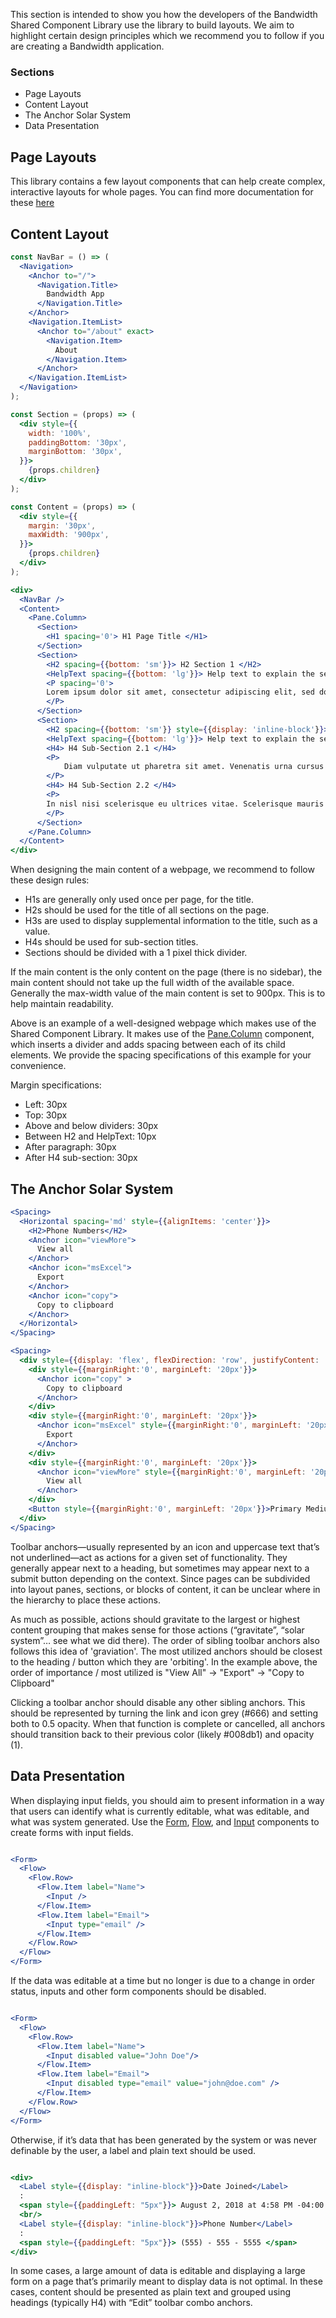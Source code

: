 This section is intended to show you how the developers of the Bandwidth Shared Component Library use the library to build layouts. We aim to highlight certain design principles which we recommend you to follow if you are creating a Bandwidth application.

### Sections
  * Page Layouts
  * Content Layout
  * The Anchor Solar System
  * Data Presentation

## Page Layouts

This library contains a few layout components that can help create complex, interactive layouts for whole pages. You can find more documentation for these [here](/shared-components/layouts)

## Content Layout

```jsx
const NavBar = () => (
  <Navigation>
    <Anchor to="/">
      <Navigation.Title>
        Bandwidth App
      </Navigation.Title>
    </Anchor>
    <Navigation.ItemList>
      <Anchor to="/about" exact>
        <Navigation.Item>
          About
        </Navigation.Item>
      </Anchor>
    </Navigation.ItemList>
  </Navigation>
);

const Section = (props) => (
  <div style={{
    width: '100%',
    paddingBottom: '30px',
    marginBottom: '30px',
  }}>
    {props.children}
  </div>
);

const Content = (props) => (
  <div style={{
    margin: '30px',
    maxWidth: '900px',
  }}>
    {props.children}
  </div>
);

<div>
  <NavBar />
  <Content>
    <Pane.Column>
      <Section>
        <H1 spacing='0'> H1 Page Title </H1>
      </Section>
      <Section>
        <H2 spacing={{bottom: 'sm'}}> H2 Section 1 </H2>
        <HelpText spacing={{bottom: 'lg'}}> Help text to explain the section </HelpText>
        <P spacing='0'>
        Lorem ipsum dolor sit amet, consectetur adipiscing elit, sed do eiusmod tempor incididunt ut labore et dolore magna aliqua. Nulla pellentesque dignissim enim sit amet venenatis urna. Quisque sagittis purus sit amet volutpat consequat mauris nunc congue. Mi tempus imperdiet nulla malesuada pellentesque elit eget gravida. Pretium quam vulputate dignissim suspendisse in. Facilisis magna etiam tempor orci. Volutpat diam ut venenatis tellus in. Augue mauris augue neque gravida in fermentum et sollicitudin. At lectus urna duis convallis. Nunc aliquet bibendum enim facilisis gravida neque. Morbi tincidunt ornare massa eget egestas purus viverra accumsan.
        </P>
      </Section>
      <Section>
        <H2 spacing={{bottom: 'sm'}} style={{display: 'inline-block'}}> H2 Section 2 </H2> <H3 spacing={{bottom: 'sm'}} style={{display: 'inline-block'}}> (H3 quantity) </H3>
        <HelpText spacing={{bottom: 'lg'}}> Help text to explain the section </HelpText>
        <H4> H4 Sub-Section 2.1 </H4>
        <P>
            Diam vulputate ut pharetra sit amet. Venenatis urna cursus eget nunc scelerisque viverra mauris. Enim nunc faucibus a pellentesque sit. Etiam sit amet nisl purus in mollis nunc. Odio ut sem nulla pharetra diam. Velit dignissim sodales ut eu. Facilisis mauris sit amet massa vitae tortor condimentum lacinia quis. Dui sapien eget mi proin sed libero enim sed. Viverra accumsan in nisl nisi scelerisque eu ultrices vitae. Tincidunt lobortis feugiat vivamus at. Tortor posuere ac ut consequat semper viverra nam. Cras ornare arcu dui vivamus arcu felis bibendum ut tristique. Enim ut sem viverra aliquet. Eget magna fermentum iaculis eu non diam phasellus vestibulum. Leo vel orci porta non. Faucibus et molestie ac feugiat sed lectus. Volutpat blandit aliquam etiam erat velit scelerisque in. Nisl condimentum id venenatis a condimentum.
        </P>
        <H4> H4 Sub-Section 2.2 </H4>
        <P>
        In nisl nisi scelerisque eu ultrices vitae. Scelerisque mauris pellentesque pulvinar pellentesque habitant morbi tristique senectus et. Diam donec adipiscing tristique risus nec. Fames ac turpis egestas sed tempus urna et pharetra pharetra. Feugiat nibh sed pulvinar proin gravida hendrerit lectus a. Viverra vitae congue eu consequat ac felis donec. Urna neque viverra justo nec ultrices. Cursus metus aliquam eleifend mi in nulla. Enim lobortis scelerisque fermentum dui faucibus in ornare. Aliquam eleifend mi in nulla posuere sollicitudin aliquam ultrices sagittis. Tortor at risus viverra adipiscing at.
        </P>
      </Section>
    </Pane.Column>
  </Content>
</div>
```
When designing the main content of a webpage, we recommend to follow these design rules:

* H1s are generally only used once per page, for the title.
* H2s should be used for the title of all sections on the page.
* H3s are used to display supplemental information to the title, such as a value.
* H4s should be used for sub-section titles.
* Sections should be divided with a 1 pixel thick divider.

If the main content is the only content on the page (there is no sidebar), the main content should not take up the full width of the available space. Generally the max-width value of the main content is set to 900px. This is to help maintain readability.

Above is an example of a well-designed webpage which makes use of the Shared Component Library. It makes use of the [Pane.Column](/#!/PaneColumn) component, which inserts a divider and adds spacing between each of its child elements. We provide the spacing specifications of this example for your convenience.

Margin specifications:
  * Left:  30px
  * Top:  30px
  * Above and below dividers:  30px
  * Between H2 and HelpText:  10px
  * After paragraph:  30px
  * After H4 sub-section:  30px

## The Anchor Solar System

```jsx
<Spacing>
  <Horizontal spacing='md' style={{alignItems: 'center'}}>
    <H2>Phone Numbers</H2>
    <Anchor icon="viewMore">
      View all
    </Anchor>
    <Anchor icon="msExcel">
      Export
    </Anchor>
    <Anchor icon="copy">
      Copy to clipboard
    </Anchor>
  </Horizontal>
</Spacing>
```
```jsx
<Spacing>
  <div style={{display: 'flex', flexDirection: 'row', justifyContent: 'flex-end', alignItems:'center'}}>
    <div style={{marginRight:'0', marginLeft: '20px'}}>
      <Anchor icon="copy" >
        Copy to clipboard
      </Anchor>
    </div>
    <div style={{marginRight:'0', marginLeft: '20px'}}>
      <Anchor icon="msExcel" style={{marginRight:'0', marginLeft: '20px'}}>
        Export
      </Anchor>
    </div>
    <div style={{marginRight:'0', marginLeft: '20px'}}>
      <Anchor icon="viewMore" style={{marginRight:'0', marginLeft: '20px'}}>
        View all
      </Anchor>
    </div>
    <Button style={{marginRight:'0', marginLeft: '20px'}}>Primary Medium</Button>
  </div>
</Spacing>
```
Toolbar anchors—usually represented by an icon and uppercase text that’s not underlined—act as actions for a given set of functionality. They generally appear next to a heading, but sometimes may appear next to a submit button depending on the context. Since pages can be subdivided into layout panes, sections, or blocks of content, it can be unclear where in the hierarchy to place these actions.

As much as possible, actions should gravitate to the largest or highest content grouping that makes sense for those actions (“gravitate”, “solar system”… see what we did there). The order of sibling toolbar anchors also follows this idea of 'graviation'. The most utilized anchors should be closest to the heading / button which they are 'orbiting'. In the example above, the order of importance / most utilized is "View All" -> "Export" -> "Copy to Clipboard"

Clicking a toolbar anchor should disable any other sibling anchors. This should be represented by turning the link and icon grey (#666) and setting both to 0.5 opacity. When that function is complete or cancelled, all anchors should transition back to their previous color (likely #008db1) and opacity (1).

## Data Presentation

When displaying input fields, you should aim to present information in a way that users can identify what is currently editable, what was editable, and what was system generated. Use the [Form](/#!/Form), [Flow](/#!/Flow), and [Input](/#!/Input) components to create forms with input fields.

```jsx

<Form>
  <Flow>
    <Flow.Row>
      <Flow.Item label="Name">
        <Input />
      </Flow.Item>
      <Flow.Item label="Email">
        <Input type="email" />
      </Flow.Item>
    </Flow.Row>
  </Flow>
</Form>
```

If the data was editable at a time but no longer is due to a change in order status, inputs and other form components should be disabled.
```jsx

<Form>
  <Flow>
    <Flow.Row>
      <Flow.Item label="Name">
        <Input disabled value="John Doe"/>
      </Flow.Item>
      <Flow.Item label="Email">
        <Input disabled type="email" value="john@doe.com" />
      </Flow.Item>
    </Flow.Row>
  </Flow>
</Form>
```


Otherwise, if it’s data that has been generated by the system or was never definable by the user, a label and plain text should be used.
```jsx

<div>
  <Label style={{display: "inline-block"}}>Date Joined</Label>
  :
  <span style={{paddingLeft: "5px"}}> August 2, 2018 at 4:58 PM -04:00 </span>
  <br/>
  <Label style={{display: "inline-block"}}>Phone Number</Label>
  :
  <span style={{paddingLeft: "5px"}}> (555) - 555 - 5555 </span>
</div>

```

In some cases, a large amount of data is editable and displaying a large form on a page that’s primarily meant to display data is not optimal. In these cases, content should be presented as plain text and grouped using headings (typically H4) with “Edit” toolbar combo anchors.
